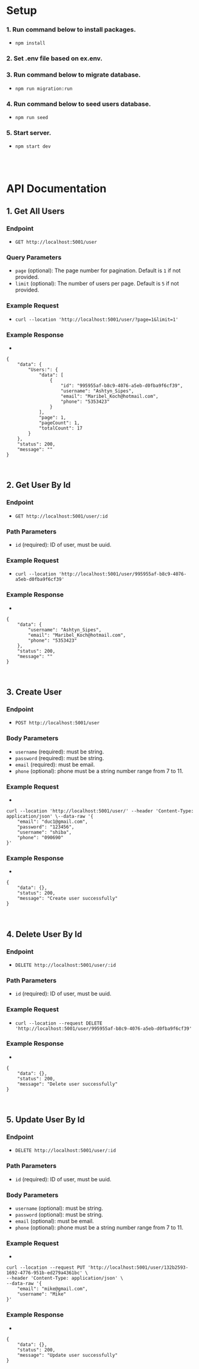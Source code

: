 # Setup
### 1. Run command below to install packages.
+ ```npm install```
### 2. Set .env file based on ex.env.
### 3. Run command below to migrate database.
+ ```npm run migration:run```
### 4. Run command below to seed users database.
+ ```npm run seed```
### 5. Start server.
+ ```npm start dev```

<br><br>

# API Documentation

## 1. Get All Users

### Endpoint
+ ```GET http://localhost:5001/user```
### Query Parameters
+ `page` (optional): The page number for pagination. Default is `1` if not provided.
+ `limit` (optional): The number of users per page. Default is `5` if not provided.
### Example Request
+ ```curl --location 'http://localhost:5001/user/?page=1&limit=1'```
### Example Response
+ 
```
{
    "data": {
        "Users:": {
            "data": [
                {
                    "id": "995955af-b8c9-4076-a5eb-d0fba9f6cf39",
                    "username": "Ashtyn_Sipes",
                    "email": "Maribel_Koch@hotmail.com",
                    "phone": "5353423"
                }
            ],
            "page": 1,
            "pageCount": 1,
            "totalCount": 17
        }
    },
    "status": 200,
    "message": ""
}
```
<br>

## 2. Get User By Id

### Endpoint
+ ```GET http://localhost:5001/user/:id```
### Path Parameters
+ `id` (required): ID of user, must be uuid.
### Example Request
+ ```curl --location 'http://localhost:5001/user/995955af-b8c9-4076-a5eb-d0fba9f6cf39'```
### Example Response
+ 
```
{
    "data": {
        "username": "Ashtyn_Sipes",
        "email": "Maribel_Koch@hotmail.com",
        "phone": "5353423"
    },
    "status": 200,
    "message": ""
}
```
<br>

## 3. Create User

### Endpoint
+ ```POST http://localhost:5001/user```
### Body Parameters
+ `username` (required): must be string.
+ `password` (required): must be string.
+ `email` (required): must be email.
+ `phone` (optional): phone must be a string number range from 7 to 11.
### Example Request
+ 
```
curl --location 'http://localhost:5001/user/' --header 'Content-Type: application/json' \--data-raw '{
    "email": "duc1@gmail.com",
    "password": "123456",
    "username": "shiba",
    "phone": "090690"
}'
```
### Example Response
+ 
```
{
    "data": {},
    "status": 200,
    "message": "Create user successfully"
}
```
<br>

## 4. Delete User By Id

### Endpoint
+ ```DELETE http://localhost:5001/user/:id```
### Path Parameters
+ `id` (required): ID of user, must be uuid.
### Example Request
+ ```curl --location --request DELETE 'http://localhost:5001/user/995955af-b8c9-4076-a5eb-d0fba9f6cf39'```
### Example Response
+ 
```
{
    "data": {},
    "status": 200,
    "message": "Delete user successfully"
}
```

<br>

## 5. Update User By Id

### Endpoint
+ ```DELETE http://localhost:5001/user/:id```
### Path Parameters
+ `id` (required): ID of user, must be uuid.
### Body Parameters
+ `username` (optional): must be string.
+ `password` (optional): must be string.
+ `email` (optional): must be email.
+ `phone` (optional): phone must be a string number range from 7 to 11.
### Example Request
+ 
```
curl --location --request PUT 'http://localhost:5001/user/132b2593-1692-4776-951b-ed279a4361bc' \
--header 'Content-Type: application/json' \
--data-raw '{
    "email": "mike@gmail.com",
    "username": "Mike"
}'
```
### Example Response
+ 
```
{
    "data": {},
    "status": 200,
    "message": "Update user successfully"
}
```